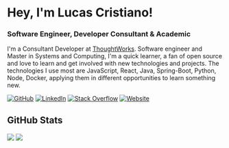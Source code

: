 # Hey, I'm Lucas Cristiano!

### Software Engineer, Developer Consultant & Academic

I'm a Consultant Developer at [ThoughtWorks](https://www.thoughtworks.com). Software engineer and Master in Systems and Computing, I'm a quick learner, a fan of open source and love to learn and get involved with new technologies and projects. The technologies I use most are JavaScript, React, Java, Spring-Boot, Python, Node, Docker, applying them in different opportunities to learn something new.

[![GitHub](https://img.shields.io/badge/GitHub-lucascriistiano-black)](https://github.com/lucascriistiano)
[![LinkedIn](https://img.shields.io/badge/LinkedIn-lucas--cristiano-blue)](https://linkedin.com/in/lucas-cristiano/)
[![Stack Overflow](https://img.shields.io/badge/Stack_Overflow-lucascriistiano-orange)](https://stackoverflow.com/users/story/4709250?tab=profile)
[![Website](https://img.shields.io/badge/Website-lucascriistiano.github.io-green)](https://lucascriistiano.github.io)
<!-- [![Blog](https://img.shields.io/badge/Blog-blog.lucascristiano.com-yellowgreen)](https://blog.lucascristiano.com) -->

## GitHub Stats

<img align="center" src="https://github-readme-stats.vercel.app/api?username=lucascriistiano&&show_icons=true&count_private=true&show_icons=true&include_all_commits=true" />

<img align="center" src="https://github-readme-stats.vercel.app/api/top-langs/?username=lucascriistiano&hide=html,css&langs_count=10&layout=compact" />

